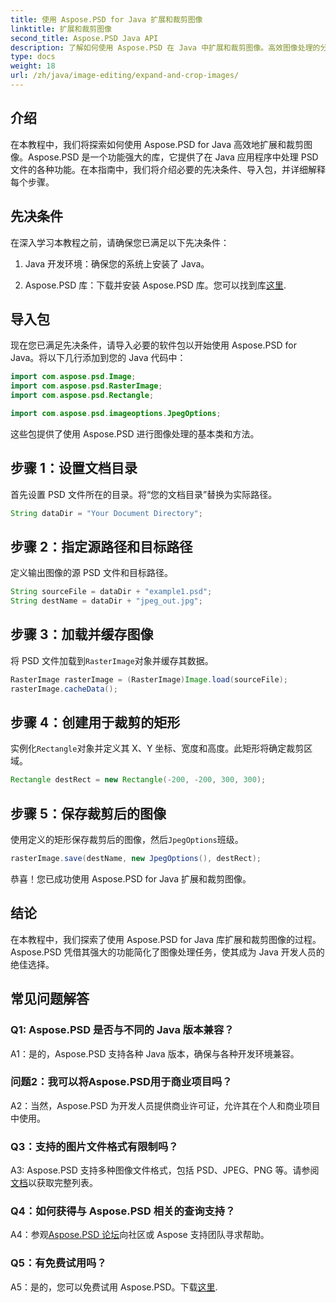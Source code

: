 ```yaml
---
title: 使用 Aspose.PSD for Java 扩展和裁剪图像
linktitle: 扩展和裁剪图像
second_title: Aspose.PSD Java API
description: 了解如何使用 Aspose.PSD 在 Java 中扩展和裁剪图像。高效图像处理的分步指南。
type: docs
weight: 18
url: /zh/java/image-editing/expand-and-crop-images/
---
```

## 介绍

在本教程中，我们将探索如何使用 Aspose.PSD for Java 高效地扩展和裁剪图像。Aspose.PSD 是一个功能强大的库，它提供了在 Java 应用程序中处理 PSD 文件的各种功能。在本指南中，我们将介绍必要的先决条件、导入包，并详细解释每个步骤。

## 先决条件

在深入学习本教程之前，请确保您已满足以下先决条件：

1. Java 开发环境：确保您的系统上安装了 Java。

2.  Aspose.PSD 库：下载并安装 Aspose.PSD 库。您可以找到库[这里](https://releases.aspose.com/psd/java/).

## 导入包

现在您已满足先决条件，请导入必要的软件包以开始使用 Aspose.PSD for Java。将以下几行添加到您的 Java 代码中：

```java
import com.aspose.psd.Image;
import com.aspose.psd.RasterImage;
import com.aspose.psd.Rectangle;

import com.aspose.psd.imageoptions.JpegOptions;
```

这些包提供了使用 Aspose.PSD 进行图像处理的基本类和方法。

## 步骤 1：设置文档目录

首先设置 PSD 文件所在的目录。将“您的文档目录”替换为实际路径。

```java
String dataDir = "Your Document Directory";
```

## 步骤 2：指定源路径和目标路径

定义输出图像的源 PSD 文件和目标路径。

```java
String sourceFile = dataDir + "example1.psd";
String destName = dataDir + "jpeg_out.jpg";
```

## 步骤 3：加载并缓存图像

将 PSD 文件加载到`RasterImage`对象并缓存其数据。

```java
RasterImage rasterImage = (RasterImage)Image.load(sourceFile);
rasterImage.cacheData();
```

## 步骤 4：创建用于裁剪的矩形

实例化`Rectangle`对象并定义其 X、Y 坐标、宽度和高度。此矩形将确定裁剪区域。

```java
Rectangle destRect = new Rectangle(-200, -200, 300, 300);
```

## 步骤 5：保存裁剪后的图像

使用定义的矩形保存裁剪后的图像，然后`JpegOptions`班级。

```java
rasterImage.save(destName, new JpegOptions(), destRect);
```

恭喜！您已成功使用 Aspose.PSD for Java 扩展和裁剪图像。

## 结论

在本教程中，我们探索了使用 Aspose.PSD for Java 库扩展和裁剪图像的过程。Aspose.PSD 凭借其强大的功能简化了图像处理任务，使其成为 Java 开发人员的绝佳选择。

## 常见问题解答

### Q1: Aspose.PSD 是否与不同的 Java 版本兼容？

A1：是的，Aspose.PSD 支持各种 Java 版本，确保与各种开发环境兼容。

### 问题2：我可以将Aspose.PSD用于商业项目吗？

A2：当然，Aspose.PSD 为开发人员提供商业许可证，允许其在个人和商业项目中使用。

### Q3：支持的图片文件格式有限制吗？

 A3: Aspose.PSD 支持多种图像文件格式，包括 PSD、JPEG、PNG 等。请参阅[文档](https://reference.aspose.com/psd/java/)以获取完整列表。

### Q4：如何获得与 Aspose.PSD 相关的查询支持？

 A4：参观[Aspose.PSD 论坛](https://forum.aspose.com/c/psd/34)向社区或 Aspose 支持团队寻求帮助。

### Q5：有免费试用吗？

 A5：是的，您可以免费试用 Aspose.PSD。下载[这里](https://releases.aspose.com/).